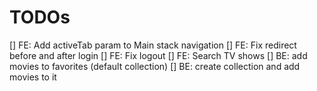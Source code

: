 # TODOs
[] FE: Add activeTab param to Main stack navigation
[] FE: Fix redirect before and after login
[] FE: Fix logout
[] FE: Search TV shows
[] BE: add movies to favorites (default collection)
[] BE: create collection and add movies to it